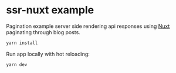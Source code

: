 # ssr-nuxt example

Pagination example server side rendering api responses using
[Nuxt](https://nuxtjs.org/) paginating through blog posts.

```sh
yarn install
```

Run app locally with hot reloading:

```sh
yarn dev
```
